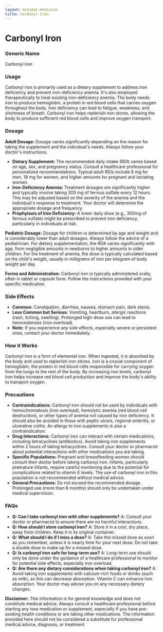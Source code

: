 ```yaml
---
layout: minimal-medicine
title: Carbonyl Iron
---
```


# Carbonyl Iron
### Generic Name
Carbonyl Iron

### Usage
Carbonyl iron is primarily used as a dietary supplement to address iron deficiency and prevent iron-deficiency anemia.  It's also employed therapeutically to treat existing iron-deficiency anemia.  The body needs iron to produce hemoglobin, a protein in red blood cells that carries oxygen throughout the body.  Iron deficiency can lead to fatigue, weakness, and shortness of breath.  Carbonyl iron helps replenish iron stores, allowing the body to produce sufficient red blood cells and improve oxygen transport.

### Dosage

**Adult Dosage:**  Dosage varies significantly depending on the reason for taking the supplement and the individual's needs.  Always follow your doctor's instructions.

* **Dietary Supplement:**  The recommended daily intake (RDI) varies based on age, sex, and pregnancy status.  Consult a healthcare professional for personalized recommendations.  Typical adult RDIs include 8 mg for men, 18 mg for women, and higher amounts for pregnant and lactating women.
* **Iron-Deficiency Anemia:** Treatment dosages are significantly higher and typically involve taking 300 mg of ferrous sulfate every 12 hours.  This may be adjusted based on the severity of the anemia and the individual's response to treatment. Your doctor will determine the appropriate dosage and frequency.
* **Prophylaxis of Iron Deficiency:**  A lower daily dose (e.g., 300mg of ferrous sulfate) might be prescribed to prevent iron deficiency, particularly in individuals at risk.

**Pediatric Dosage:**  Dosage for children is determined by age and weight and is considerably lower than adult dosages.  Always follow the advice of a pediatrician.  For dietary supplementation, the RDA varies significantly with age, from negligible amounts in newborns to higher amounts in older children.  For the treatment of anemia, the dose is typically calculated based on the child's weight, usually in milligrams of iron per kilogram of body weight per day.


**Forms and Administration:** Carbonyl iron is typically administered orally, often in tablet or capsule form.  Follow the instructions provided with your specific medication.

### Side Effects

* **Common:** Constipation, diarrhea, nausea, stomach pain, dark stools.
* **Less Common but Serious:**  Vomiting, heartburn,  allergic reactions (rash, itching, swelling).  Prolonged high-dose use can lead to hemosiderosis (iron overload).
* **Note:** If you experience any side effects, especially severe or persistent ones, contact your doctor immediately.

### How it Works

Carbonyl iron is a form of elemental iron. When ingested, it is absorbed by the body and used to replenish iron stores.  Iron is a crucial component of hemoglobin, the protein in red blood cells responsible for carrying oxygen from the lungs to the rest of the body.  By increasing iron levels, carbonyl iron helps increase red blood cell production and improve the body's ability to transport oxygen.

### Precautions

* **Contraindications:** Carbonyl iron should not be used by individuals with hemochromatosis (iron overload), hemolytic anemia (red blood cell destruction), or other types of anemia not caused by iron deficiency.  It should also be avoided in those with peptic ulcers, regional enteritis, or ulcerative colitis.  An allergy to iron supplements is also a contraindication.
* **Drug Interactions:**  Carbonyl iron can interact with certain medications, including tetracyclines (antibiotics). Avoid taking iron supplements within 2 hours of taking tetracyclines.  Consult your doctor or pharmacist about potential interactions with other medications you are taking.
* **Specific Populations:**  Pregnant and breastfeeding women should consult their doctor before taking carbonyl iron.  Infants, particularly premature infants, require careful monitoring due to the potential for complications related to vitamin E levels. The use of carbonyl iron in this population is not recommended without medical advice.
* **General Precautions:** Do not exceed the recommended dosage.  Prolonged use (more than 6 months) should only be undertaken under medical supervision.


### FAQs

* **Q: Can I take carbonyl iron with other supplements?** A: Consult your doctor or pharmacist to ensure there are no harmful interactions.
* **Q: How should I store carbonyl iron?** A: Store it in a cool, dry place, away from children.  Keep it in its original container.
* **Q: What should I do if I miss a dose?** A:  Take the missed dose as soon as you remember, unless it is nearly time for your next dose.  Do not take a double dose to make up for a missed dose.
* **Q: Is carbonyl iron safe for long-term use?** A:  Long-term use should only be done under the guidance of a healthcare professional to monitor for potential side effects, especially iron overload.
* **Q: Are there any dietary considerations when taking carbonyl iron?** A:  Avoid taking iron supplements with calcium-rich foods or drinks (such as milk), as this can decrease absorption.  Vitamin C can enhance iron absorption.  Your doctor may advise you on any necessary dietary changes.


**Disclaimer:** This information is for general knowledge and does not constitute medical advice. Always consult a healthcare professional before starting any new medication or supplement, especially if you have pre-existing health conditions or are taking other medications.  The information provided here should not be considered a substitute for professional medical advice, diagnosis, or treatment.

